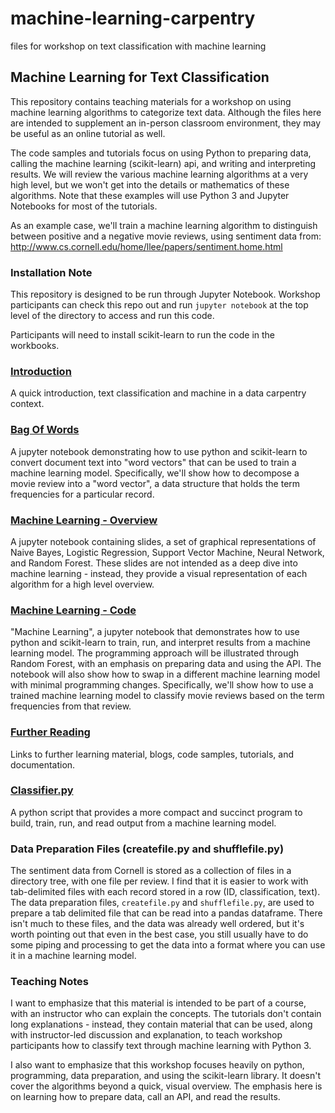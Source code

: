 # machine-learning-carpentry
files for workshop on text classification with machine learning
 
## Machine Learning for Text Classification
This repository contains teaching materials for a workshop on using machine learning algorithms to categorize text data. Although the files here are intended to supplement an in-person classroom environment, they may be useful as an online tutorial as well.

The code samples and tutorials focus on using Python to preparing data, calling the machine learning (scikit-learn) api, and writing and interpreting results. We will review the various machine learning algorithms at a very high level, but we won't get into the details or mathematics of these algorithms. Note that these examples will use Python 3 and Jupyter Notebooks for most of the tutorials.

As an example case, we'll train a machine learning algorithm to distinguish between positive and a negative movie reviews, using sentiment data from:
http://www.cs.cornell.edu/home/llee/papers/sentiment.home.html

### Installation Note
This repository is designed to be run through Jupyter Notebook.  Workshop participants can check this repo out and run `jupyter notebook` at the top level of the directory to access and run this code. 

Participants will need to install scikit-learn to run the code in the workbooks.  

### [Introduction](Overview.ipynb)
A quick introduction, text classification and machine in a data carpentry context. 

### [Bag Of Words](BagOfWords.ipynb)
A jupyter notebook demonstrating how to use python and scikit-learn to convert document text into "word vectors" that can be used to train a machine learning model. Specifically, we'll show how to decompose a movie review into a "word vector", a data structure that holds the term frequencies for a particular record.

### [Machine Learning - Overview](supervised_learning_visuals)
A jupyter notebook containing slides, a set of graphical representations of Naive Bayes, Logistic Regression, Support Vector Machine, Neural Network, and Random Forest. These slides are not intended as a deep dive into machine learning - instead, they provide a visual representation of each algorithm for a high level overview.

### [Machine Learning - Code](MachineLearning.ipynb)
"Machine Learning", a jupyter notebook that demonstrates how to use python and scikit-learn to train, run, and interpret results from a machine learning model. The programming approach will be illustrated through Random Forest, with an emphasis on preparing data and using the API. The notebook will also show how to swap in a different machine learning model with minimal programming changes. Specifically, we'll show how to use a trained machine learning model to classify movie reviews based on the term frequencies from that review.

### [Further Reading](recommended-reading.ipynb)
Links to further learning material, blogs, code samples, tutorials, and documentation.

### [Classifier.py](Classifier.py)
A python script that provides a more compact and succinct program to build, train, run, and read output from a machine learning model.

### Data Preparation Files (createfile.py and shufflefile.py)
The sentiment data from Cornell is stored as a collection of files in a directory tree, with one file per review. I find that it is easier to work with tab-delimited files with each record stored in a row (ID, classification, text). The data preparation files, `createfile.py` and `shufflefile.py`, are used to prepare a tab delimited file that can be read into a pandas dataframe. There isn't much to these files, and the data was already well ordered, but it's worth pointing out that even in the best case, you still usually have to do some piping and processing to get the data into a format where you can use it in a machine learning model.

### Teaching Notes
I want to emphasize that this material is intended to be part of a course, with an instructor who can explain the concepts. The tutorials don't contain long explanations - instead, they contain material that can be used, along with instructor-led discussion and explanation, to teach workshop participants how to classify text through machine learning with Python 3.

I also want to emphasize that this workshop focuses heavily on python, programming, data preparation, and using the scikit-learn library. It doesn't cover the algorithms beyond a quick, visual overview. The emphasis here is on learning how to prepare data, call an API, and read the results.
